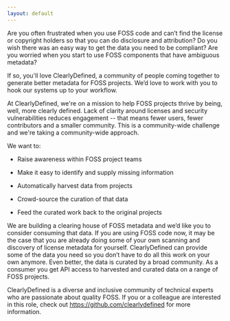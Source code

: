 ```yaml
---
layout: default
---
```


Are you often frustrated when you use FOSS code and can’t find the
license or copyright holders so that you can do disclosure and
attribution? Do you wish there was an easy way to get
the data you need to be compliant? Are you worried when you start to
use FOSS components that have ambiguous metadata?

If so, you'll love ClearlyDefined, a community of people coming
together to generate better metadata for FOSS projects. We’d love to
work with you to hook our systems up to your workflow.

At ClearlyDefined, we're on a mission to help FOSS projects thrive by
being, well, more clearly defined. Lack of clarity around licenses and
security vulnerabilities reduces engagement -- that means fewer users,
fewer contributors and a smaller community. This is a community-wide
challenge and we're taking a community-wide approach.

We want to:

* Raise awareness within FOSS project teams

* Make it easy to identify and supply missing information

* Automatically harvest data from projects

* Crowd-source the curation of that data

* Feed the curated work back to the original projects

We are building a clearing house of FOSS metadata and we’d like you to
consider consuming that data. If you are using FOSS code now, it may
be the case that you are already doing some of your own scanning and
discovery of license metadata for yourself. ClearlyDefined can
provide some of the data you need so you don’t have to do all this
work on your own anymore. Even better, the data is curated by a broad
community. As a consumer you get API access to harvested and curated
data on a range of FOSS projects.

ClearlyDefined is a diverse and inclusive community of technical experts
who are passionate about quality FOSS. If you or a colleague are
interested in this role, check out https://github.com/clearlydefined
for more information.
